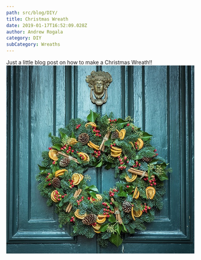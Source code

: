 ```yaml
---
path: src/blog/DIY/
title: Christmas Wreath
date: 2019-01-17T16:52:09.028Z
author: Andrew Rogala
category: DIY
subCategory: Wreaths
---
```

Just a little blog post on how to make a Christmas Wreath!!
<img src="../../img/uploads/christmas-wreath.jpg" alt="Christmas Wreath" />
